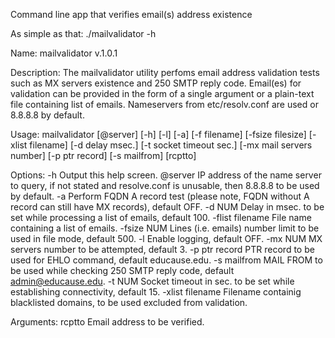 Command line app that verifies email(s) address existence

As simple as that:
./mailvalidator -h

Name:
	mailvalidator v.1.0.1

Description:
	The mailvalidator utility perfoms email address validation tests such as MX servers existence and 250 SMTP reply code.
	Email(es) for validation can be provided in the form of a single argument or a plain-text file containing list of emails.
	Nameservers from etc/resolv.conf are used or 8.8.8.8 by default.

Usage:
	mailvalidator [@server] [-h] [-l] [-a] [-f filename] [-fsize filesize] [-xlist filename] [-d delay msec.]
	[-t socket timeout sec.] [-mx mail servers number] [-p ptr record] [-s mailfrom] [rcptto]

Options:
	-h
		Output this help screen.
	@server
		IP address of the name server to query, if not stated and resolve.conf is unusable, then 8.8.8.8 to be used by default.
	-a
		Perform FQDN A record test (please note, FQDN without A record can still have MX records), default OFF.
	-d NUM
		Delay in msec. to be set while processing a list of emails, default 100.
	-flist filename
		File name containing a list of emails.
	-fsize NUM
		Lines (i.e. emails) number limit to be used in file mode, default 500.
	-l
		Enable logging, default OFF.
	-mx NUM
		MX servers number to be attempted, default 3.
	-p ptr record
		PTR record to be used for EHLO command, default educause.edu.
	-s mailfrom
		MAIL FROM to be used while checking 250 SMTP reply code, default admin@educause.edu.
	-t NUM
		Socket timeout in sec. to be set while establishing connectivity, default 15.
	-xlist filename
		Filename containig blacklisted domains, to be used excluded from validation.

Arguments:
	rcptto
		Email address to be verified.


